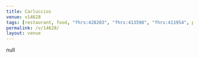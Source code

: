 ```yaml
---
title: Carluccios
venue: v14628
tags: [restaurant, food, "fhrs:428203", "fhrs:413598", "fhrs:411954", pub, "fhrs:411064", "fhrs:741312"]
permalink: /v/14628/
layout: venue
---
```

null